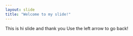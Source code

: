 ```yaml
---
layout: slide
title: "Welcome to my slide!"
---
```

This is hi slide and thank you
Use the left arrow to go back!

